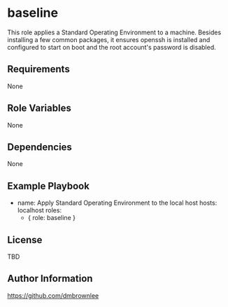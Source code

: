 baseline
=========

This role applies a Standard Operating Environment to a machine.  Besides installing a few common packages, it ensures openssh is installed and configured to start on boot and the root account's password is disabled.

Requirements
------------

None

Role Variables
--------------

None

Dependencies
------------

None

Example Playbook
----------------

- name: Apply Standard Operating Environment to the local host
  hosts: localhost
  roles:
    - { role: baseline }

License
-------

TBD

Author Information
------------------

https://github.com/dmbrownlee
